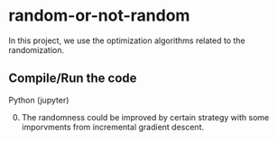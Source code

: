 # random-or-not-random

In this project, we use the optimization algorithms related to the randomization.

## Compile/Run the code
Python (jupyter)



  0. The randomness could be improved by certain strategy with some imporvments from incremental gradient descent. 
